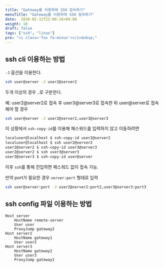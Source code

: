 ```yaml
---
title: "Gateway를 이용하여 SSH 접속하기"
menuTitle: "Gateway를 이용하여 SSH 접속하기"
date:  2020-02-12T22:08:16+09:00
weight: 10
draft: false
tags: ["ssh", "linux"]
pre: "<i class='fas fa-minus'></i>&nbsp;"
---
```


## ssh cli 이용하는 방법

`-J` 옵션을 이용한다.

```bash
ssh user@server -J user2@server2
```

두개 이상의 경우 `,`로 구분한다.

예: user2@server2로 접속 후 user3@server3로 접속한 뒤 user@server로 접속해야 할 경우

```bash
ssh user@server -J user2@server2,user3@server3
```

이 상황에서 `ssh-copy-id`를 이용해 패스워드를 입력하지 않고 이동하려면

```bash
localuser@localhost $ ssh-copy-id user2@server2
localuser@localhost $ ssh user2@server2
user2@server2 $ ssh-copy-id user3@server3
user2@server2 $ ssh user3@server3
user3@server3 $ ssh-copy-id user@server
```

이후 `ssh`를 통해 진입하면 패스워드 없이 접속 가능.

만약 port가 필요한 경우 `server:port` 형태로 입력

```bash
ssh user@server:port -J user2@server2:port2,user3@server3:port3
```

## ssh config 파일 이용하는 방법

```
Host server
    HostName remote-server
    User user
    ProxyJump gateway2
Host server2
    HostName gateway1
    User user2
Host server3
    HostName gateway2
    User user3
    ProxyJump gateway1
```
